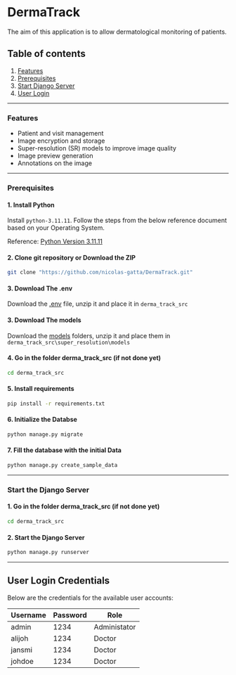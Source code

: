 # DermaTrack
The aim of this application is to allow dermatological monitoring of patients.


## Table of contents
1. [Features](#features)
2. [Prerequisites](#prerequisites)
3. [Start Django Server](#start-the-django-server)
4. [User Login](#user-login-credentials)

---

### Features

- Patient and visit management
- Image encryption and storage
- Super-resolution (SR) models to improve image quality
- Image preview generation
- Annotations on the image

---
### Prerequisites

#### 1. Install Python
Install ```python-3.11.11```. Follow the steps from the below reference document based on your Operating System.

Reference: [Python Version 3.11.11](https://www.python.org/downloads/release/python-31111/)

#### 2. Clone git repository or Download the ZIP
```bash
git clone "https://github.com/nicolas-gatta/DermaTrack.git"
```

#### 3. Download The .env
Download the [.env](https://www.python.org/downloads/release/python-31111/) file, unzip it and place it  in ```derma_track_src```

#### 3. Download The models
Download the [models](https://www.python.org/downloads/release/python-31111/) folders, unzip it and place them  in ```derma_track_src\super_resolution\models```

#### 4. Go in the folder derma_track_src (if not done yet)
```bash
cd derma_track_src
```

#### 5. Install requirements
```bash
pip install -r requirements.txt
```

#### 6. Initialize the Databse
```bash
python manage.py migrate
```

#### 7. Fill the database with the initial Data
```bash
python manage.py create_sample_data
```

---
### Start the Django Server

#### 1. Go in the folder derma_track_src (if not done yet)
```bash
cd derma_track_src
```

#### 2. Start the Django Server
```bash
python manage.py runserver
```
---
## User Login Credentials

Below are the credentials for the available user accounts:

 **Username**       | **Password** | **Role**     |
--------------------| ------------ | ------------ |
admin               | 1234         | Administator |
alijoh              | 1234         | Doctor       |
jansmi              | 1234         | Doctor       |
johdoe              | 1234         | Doctor       |